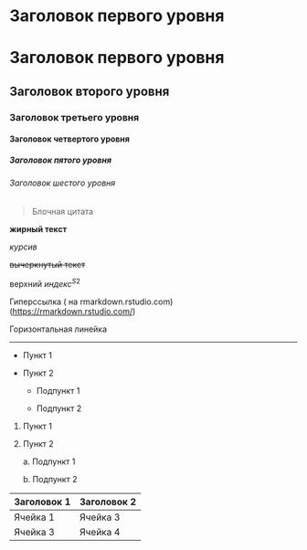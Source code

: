 # Заголовок первого уровня
# Заголовок первого уровня
## Заголовок второго уровня
### Заголовок третьего уровня
#### Заголовок четвертого уровня
##### Заголовок пятого уровня
###### Заголовок шестого уровня
> Блочная цитата
> 
**жирный текст**

*курсив*

~~вычеркнутый текст~~

верхний $индекс^{S2}$

Гиперссылка ( на rmarkdown.rstudio.com) (https://rmarkdown.rstudio.com/) 

Горизонтальная линейка

___

- Пункт 1

- Пункт 2

    - Подпункт 1
  
    - Подпункт 2

1. Пункт 1

2. Пункт 2

    a. Подпункт 1
  
    b. Подпункт 2

|Заголовок 1 |Заголовок 2 |
|------------|-----------|
|Ячейка 1    |Ячейка 3 |
|Ячейка 3    |Ячейка 4 |
